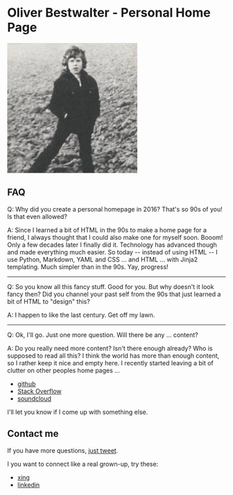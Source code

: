 # Oliver Bestwalter - Personal Home Page

![picture of a very young me standing on an empty field](me.jpg)

## FAQ

Q: Why did you create a personal homepage in 2016? That's so 90s of you! Is that even allowed?

A: Since I learned a bit of HTML in the 90s to make a home page for a friend, I always thought that I could also make one for myself soon. Booom! Only a few decades later I finally did it. Technology has advanced though and made everything much easier. So today -- instead of using HTML -- I use Python, Markdown, YAML and CSS ... and HTML ... with Jinja2 templating. Much simpler than in the 90s. Yay, progress!

<hr>

Q: So you know all this fancy stuff. Good for you. But why doesn't it look fancy then? Did you channel your past self from the 90s that just learned a bit of HTML to "design" this?

A: I happen to like the last century. Get off my lawn.

<hr>

Q: Ok, I'll go. Just one more question. Will there be any ... content?

A: Do you really need more content? Isn't there enough already? Who is supposed to read all this? I think the world has more than enough content, so I rather keep it nice and empty here. I recently started leaving a bit of clutter on other peoples home pages ...

* [github](https://github.com/obestwalter)
* [Stack Overflow](http://stackoverflow.com/users/2626627/oliver-bestwalter)
* [soundcloud](https://soundcloud.com/oliver-bestwalter)

I'll let you know if I come up with something else.

## Contact me

If you have more questions, [just tweet](https://twitter.com/obestwalter).

I you want to connect like a real grown-up, try these:

* [xing](https://www.xing.com/profile/Oliver_Bestwalter)
* [linkedin](https://www.linkedin.com/in/oliver-bestwalter-a8781a19)
